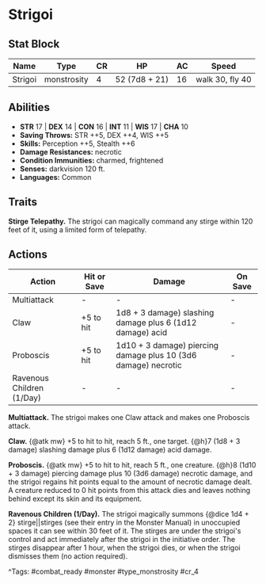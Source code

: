 # Strigoi

## Stat Block

| Name | Type | CR | HP | AC | Speed |
|------|------|----|----|----|-------|
| Strigoi | monstrosity | 4 | 52 (7d8 + 21) | 16 | walk 30, fly 40 |

## Abilities

- **STR** 17 | **DEX** 14 | **CON** 16 | **INT** 11 | **WIS** 17 | **CHA** 10
- **Saving Throws:** STR ++5, DEX ++4, WIS ++5  
- **Skills:** Perception ++5, Stealth ++6  
- **Damage Resistances:** necrotic  
- **Condition Immunities:** charmed, frightened  
- **Senses:** darkvision 120 ft.  
- **Languages:** Common

## Traits

**Stirge Telepathy.** The strigoi can magically command any stirge within 120 feet of it, using a limited form of telepathy.


## Actions

| Action | Hit or Save | Damage | On Save |
|--------|--------------|--------|----------|
| Multiattack | - | - | - |
| Claw | +5 to hit | 1d8 + 3 damage) slashing damage plus 6 (1d12 damage) acid | - |
| Proboscis | +5 to hit | 1d10 + 3 damage) piercing damage plus 10 (3d6 damage) necrotic | - |
| Ravenous Children (1/Day) | - | - | - |

**Multiattack.** The strigoi makes one Claw attack and makes one Proboscis attack.

**Claw.** {@atk mw} +5 to hit to hit, reach 5 ft., one target. {@h}7 (1d8 + 3 damage) slashing damage plus 6 (1d12 damage) acid damage.

**Proboscis.** {@atk mw} +5 to hit to hit, reach 5 ft., one creature. {@h}8 (1d10 + 3 damage) piercing damage plus 10 (3d6 damage) necrotic damage, and the strigoi regains hit points equal to the amount of necrotic damage dealt. A creature reduced to 0 hit points from this attack dies and leaves nothing behind except its skin and its equipment.

**Ravenous Children (1/Day).** The strigoi magically summons {@dice 1d4 + 2} stirge||stirges (see their entry in the Monster Manual) in unoccupied spaces it can see within 30 feet of it. The stirges are under the strigoi's control and act immediately after the strigoi in the initiative order. The stirges disappear after 1 hour, when the strigoi dies, or when the strigoi dismisses them (no action required).


^Tags: #combat_ready #monster #type_monstrosity #cr_4